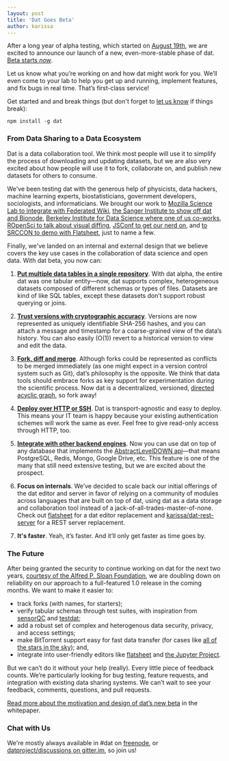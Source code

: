 ```yaml
---
layout: post
title: 'Dat Goes Beta'
author: karissa
---
```


After a long year of alpha testing, which started on [August 19th](https://usopendata.org/2014/08/19/dat-alpha/), we are excited to announce our launch of a new, even-more-stable phase of dat. [Beta starts _now_](https://github.com/maxogden/dat).

Let us know what you’re working on and how dat might work for you. We’ll even come to your lab to help you get up and running, implement features, and fix bugs in real time. That’s first-class service!

Get started and and break things (but don't forget to [let us know](#chat-with-us) if things break):

```
npm install -g dat
```

### From Data Sharing to a Data Ecosystem

Dat is a data collaboration tool. We think most people will use it to simplify the process of downloading and updating datasets, but we are also very excited about how people will use it to fork, collaborate on, and publish new datasets for others to consume.

We've been testing dat with the generous help of physicists, data hackers, machine learning experts, biostatisticians, government developers, sociologists, and informaticians. We brought our work to [Mozilla Science Lab to integrate with Federated Wiki](https://www.youtube.com/watch?v=AKpJgNoT1b8), [the Sanger Institute to show off dat and Bionode](https://www.youtube.com/watch?v=AKpJgNoT1b8), [Berkeley Institute for Data Science where one of us co-works](https://www.youtube.com/watch?v=psmtJUyZHE0), [ROpenSci to talk about visual diffing](http://unconf.ropensci.org/), [JSConf to get our nerd on](https://www.youtube.com/watch?v=iM3Pr7tfHF0), and [to SRCCON to demo with Flatsheet](http://srccon.org/docs/transcripts/datflatsheet/), just to name a few.

Finally, we've landed on an internal and external design that we believe covers the key use cases in the collaboration of data science and open data. With dat beta, you now can:

1) **[Put multiple data tables in a single repository](https://github.com/maxogden/dat/blob/master/docs/whitepaper.md#31-importing-datasets)**. With dat alpha, the entire dat was one tabular entity—now, dat supports complex, heterogeneous datasets composed of different schemas or types of files. Datasets are kind of like SQL tables, except these datasets don’t support robust querying or joins.

2) **[Trust versions with cryptographic accuracy](https://github.com/maxogden/dat/blob/master/docs/whitepaper.md#32-versioning)**. Versions are now represented as uniquely identifiable SHA-256 hashes, and you can attach a message and timestamp for a coarse-grained view of the data’s history. You can also easily (O(1)) revert to a historical version to view and edit the data.

3) **[Fork, diff and merge](https://github.com/maxogden/dat/blob/master/docs/whitepaper.md#34-one-thousand-forks-when-all-you-need-is-a-knife-isnt-irony)**. Although forks could be represented as conflicts to be merged immediately (as one might expect in a version control system such as Git), dat’s philosophy is the opposite. We think that data tools should embrace forks as key support for experimentation during the scientific process. Now dat is a decentralized, versioned, [directed acyclic graph](https://github.com/mafintosh/hyperlog), so fork away!

4) **[Deploy over HTTP or SSH](https://github.com/maxogden/dat/blob/master/docs/cookbook.md)**. Dat is transport-agnostic and easy to deploy. This means your IT team is happy because your existing authentication schemes will work the same as ever. Feel free to give read-only access through HTTP, too.

5) **[Integrate with other backend engines](https://github.com/maxogden/dat/blob/master/docs/cookbook.md#how-do-i-connect-a-different-backend-to-dat)**. Now you can use dat on top of any database that implements the [AbstractLevelDOWN api](https://github.com/Level/abstract-leveldown)—that means PostgreSQL, Redis, Mongo, Google Drive, etc. This feature is one of the many that still need extensive testing, but we are excited about the prospect.

6) **Focus on internals**. We’ve decided to scale back our initial offerings of the dat editor and server in favor of relying on a community of modules across languages that are built on top of dat, using dat as a data storage and collaboration tool instead of a jack-of-all-trades-master-of-none. Check out [flatsheet](http://github.com/flatsheet) for a dat editor replacement and [karissa/dat-rest-server](http://github.com/karissa/dat-rest-server) for a REST server replacement.

7) **It's faster**. Yeah, it’s faster. And it’ll only get faster as time goes by.

### The Future

After being granted the security to continue working on dat for the next two years, [courtesy of the Alfred P. Sloan Foundation](https://usopendata.org/2015/04/03/sloan/), we are doubling down on reliability on our approach to a full-featured 1.0 release in the coming months. We want to make it easier to:

* track forks (with names, for starters);
* verify tabular schemas through test suites, with inspiration from [sensorQC](https://github.com/USGS-R/sensorQC) and [testdat](https://github.com/ropensci/testdat);
* add a robust set of complex and heterogenous data security, privacy, and access settings;
* make BitTorrent support easy for fast data transfer (for cases like [all of the stars in the sky](http://trillianverse.org/)); and,
* integrate into user-friendly editors like [flatsheet](http://flatsheet.io) and [the Jupyter Project](https://jupyter.org/).

But we can’t do it without your help (really). Every little piece of feedback counts. We’re particularly looking for bug testing, feature requests, and integration with existing data sharing systems. We can’t wait to see your feedback, comments, questions, and pull requests.

[Read more about the motivation and design of dat’s new beta](https://github.com/maxogden/dat/blob/master/docs/whitepaper.md) in the whitepaper.

### Chat with Us

We're mostly always available in #dat on [freenode](https://webchat.freenode.net), or [datproject/discussions on gitter.im](https://gitter.im/datproject/discussions), so join us!
